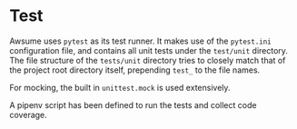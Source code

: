 # Test

Awsume uses `pytest` as its test runner. It makes use of the `pytest.ini` configuration file, and contains all unit tests under the `test/unit` directory. The file structure of the `tests/unit` directory tries to closely match that of the project root directory itself, prepending `test_` to the file names.

For mocking, the built in `unittest.mock` is used extensively.

A pipenv script has been defined to run the tests and collect code coverage.
